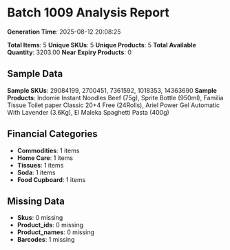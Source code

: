 # Batch 1009 Analysis Report

**Generation Time**: 2025-08-12 20:08:25

**Total Items**: 5
**Unique SKUs**: 5
**Unique Products**: 5
**Total Available Quantity**: 3203.00
**Near Expiry Products**: 0

## Sample Data
**Sample SKUs**: 29084199, 2700451, 7361592, 1018353, 14363690
**Sample Products**: Indomie Instant Noodles Beef (75g), Sprite Bottle (950ml), Familia Tissue Toilet paper Classic 20+4 Free (24Rolls), Ariel Power Gel Automatic With Lavender (3.6Kg), El Maleka Spaghetti Pasta (400g)

## Financial Categories
- **Commodities**: 1 items
- **Home Care**: 1 items
- **Tissues**: 1 items
- **Soda**: 1 items
- **Food Cupboard**: 1 items

## Missing Data
- **Skus**: 0 missing
- **Product_ids**: 0 missing
- **Product_names**: 0 missing
- **Barcodes**: 1 missing
